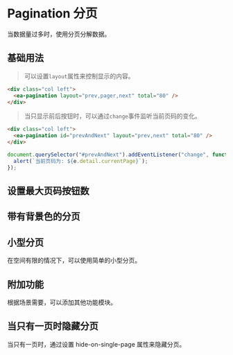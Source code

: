 <script setup>
import { onMounted } from 'vue'

onMounted(() => {
    import('../index.js')
    import('./index.scss')

    document.querySelector('#prevAndNext').addEventListener('change', function (e) {
        alert(`当前页码为: ${e.detail.currentPage}`);
    })
})
</script>

# Pagination 分页

当数据量过多时，使用分页分解数据。

## 基础用法

> 可以设置`layout`属性来控制显示的内容。

<div class="col left">
    <ea-pagination layout="prev,pager,next" total="81" />
    <ea-pagination layout="prev,pager,next" total="200" />
</div>

```html
<div class="col left">
  <ea-pagination layout="prev,pager,next" total="80" />
</div>
```

> 当只显示前后按钮时，可以通过`change`事件监听当前页码的变化。

<div class="col left">
    <ea-pagination id="prevAndNext" layout="prev,next" total="80" />
</div>

```html
<div class="col left">
  <ea-pagination id="prevAndNext" layout="prev,next" total="80" />
</div>
```

```js
document.querySelector("#prevAndNext").addEventListener("change", function (e) {
  alert(`当前页码为: ${e.detail.currentPage}`);
});
```

## 设置最大页码按钮数

## 带有背景色的分页

## 小型分页

在空间有限的情况下，可以使用简单的小型分页。

## 附加功能

根据场景需要，可以添加其他功能模块。

## 当只有一页时隐藏分页

当只有一页时，通过设置 hide-on-single-page 属性来隐藏分页。
